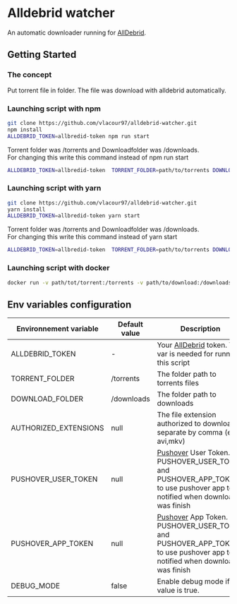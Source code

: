 # Alldebrid watcher
An automatic downloader running for [AllDebrid](https://alldebrid.fr/).

## Getting Started

### The concept

Put torrent file in folder. The file was download with alldebrid automatically.

### Launching script with npm

``` bash
git clone https://github.com/vlacour97/alldebrid-watcher.git
npm install 
ALLDEBRID_TOKEN=allbredid-token npm run start
```
Torrent folder was /torrents and Downloadfolder was /downloads.  
For changing this write this command instead of npm run start 
``` bash
ALLDEBRID_TOKEN=allbredid-token  TORRENT_FOLDER=path/to/torrents DOWNLOAD_FOLDER=path/to/downloads npm run start
```

### Launching script with yarn

``` bash
git clone https://github.com/vlacour97/alldebrid-watcher.git
yarn install 
ALLDEBRID_TOKEN=allbredid-token yarn start
```
Torrent folder was /torrents and Downloadfolder was /downloads.  
For changing this write this command instead of yarn start
``` bash
ALLDEBRID_TOKEN=allbredid-token  TORRENT_FOLDER=path/to/torrents DOWNLOAD_FOLDER=path/to/downloads yarn start
```

### Launching script with docker
``` bash
docker run -v path/tot/torrent:/torrents -v path/to/download:/downloads -e ALLDEBRID_TOKEN=allbredid-token vlacour97/alldebrid-watcher
```

## Env variables configuration

| Environnement variable | Default value | Description                                                                                                                     |
|------------------------|---------------|---------------------------------------------------------------------------------------------------------------------------------|
| ALLDEBRID_TOKEN        | -             | Your [AllDebrid](https://alldebrid.fr/) token. This var is needed for running this script                                                                |
| TORRENT_FOLDER         | /torrents     | The folder path to torrents files                                                                                               |
| DOWNLOAD_FOLDER        | /downloads    | The folder path to downloads                                                                                                    |
| AUTHORIZED_EXTENSIONS  | null          | The file extension authorized to download separate by comma (eg: avi,mkv)                                                       |
| PUSHOVER_USER_TOKEN    | null          | [Pushover](https://pushover.net/) User Token. Set PUSHOVER_USER_TOKEN and PUSHOVER_APP_TOKEN to use pushover app to be notified when download was finish |
| PUSHOVER_APP_TOKEN     | null          | [Pushover](https://pushover.net/) App Token. Set PUSHOVER_USER_TOKEN and PUSHOVER_APP_TOKEN to use pushover app to be notified when download was finish  |
| DEBUG_MODE             | false         | Enable debug mode if value is true.                                                                                             |
